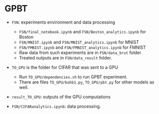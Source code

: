 # GPBT

- `FSN`: experiments environment and data processing
  - `FSN/final_notebook.ipynb` and `FSN/Boston_analytics.ipynb` for Boston
  - `FSN/MNIST.ipynb` and `FSN/MNIST_analytics.ipynb` for MNIST
  - `FSN/FMNIST.ipynb` and `FSN/FMNIST_analytics.ipynb` for FMNIST
  - Raw data from such experiments are in `FSN/data_brut` folder
  - Treated outputs are in `FSN/data_result` folder. 

- `TO_GPU` is the folder for CIFAR that was sent to a GPU
  - Run `TO_GPU/dependencies.sh` to run GPBT experiment.
  - There are files `TO_GPU/bohb1.py`, `TO_GPU/pbt.py` for other models as well. 
- `result_TO_GPU`: outputs of the GPU computations
- `FSN/CIFARanalytics.ipynb`: data processing.

